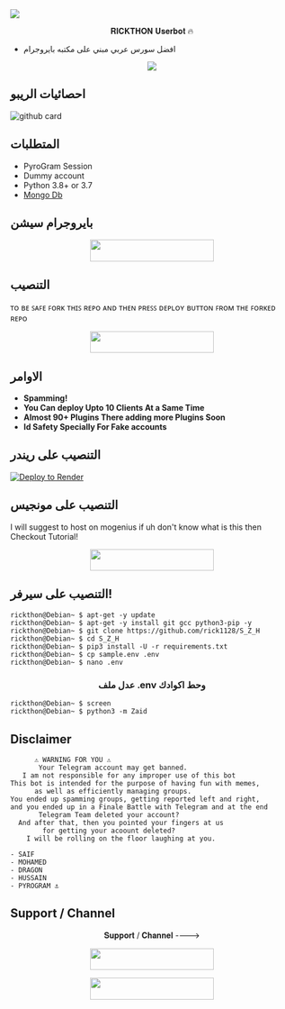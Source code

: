 <img src="https://user-images.githubusercontent.com/73097560/115834477-dbab4500-a447-11eb-908a-139a6edaec5c.gif">

<p align="center"> 𝐑𝐈𝐂𝐊𝐓𝐇𝐎𝐍 𝐔𝐬𝐞𝐫𝐛𝐨𝐭 🔥 </p>

- افضل سورس عربي مبني على مكتبه بايروجرام

<p align="center">
    <a href="https://www.python.org/" alt="made-with-python"> <img src="https://img.shields.io/badge/Made%20with-Python-black.svg?style=flat-square&logo=python&logoColor=blue&color=red" /></a>

## احصائيات الريبو

![github card](https://github-readme-stats.vercel.app/api/pin/?username=rick1128&repo=S_Z_H&theme=dark)


## المتطلبات 

- PyroGram Session
- Dummy account
- Python 3.8+ or 3.7
- [Mongo Db](https://youtu.be/mnvjt_a5JYA)

## بايروجرام سيشن

<p align="center"><a href="https://replit.com/@Itz-zaid/pyrogram"> <img src="https://img.shields.io/badge/String%20Session-black?style=for-the-badge&logo=replit" width="220" height="38.45"/></a></p>


## التنصيب

ᴛᴏ ʙᴇ ꜱᴀꜰᴇ ꜰᴏʀᴋ ᴛʜɪꜱ ʀᴇᴘᴏ ᴀɴᴅ ᴛʜᴇɴ ᴘʀᴇꜱꜱ ᴅᴇᴘʟᴏʏ ʙᴜᴛᴛᴏɴ ꜰʀᴏᴍ ᴛʜᴇ ꜰᴏʀᴋᴇᴅ ʀᴇᴘᴏ 


<p align="center"><a href="https://dashboard.heroku.com/new?template=https://github.com/rick1128/S_Z_H"> <img src="https://img.shields.io/badge/Deploy%20On%20Heroku-pink?style=for-the-badge&logo=heroku" width="220" height="38.45"/></a></p>

## الاوامر 

- **Spamming!**
- **You Can deploy Upto 10 Clients At a Same Time**
- **Almost 90+ Plugins There adding more Plugins Soon**
- **Id Safety Specially For Fake accounts**


## التنصيب على ريندر

[![Deploy to Render](https://render.com/images/deploy-to-render-button.svg)](https://render.com/deploy?repo=https://github.com/rick1128/S_Z_H)

## التنصيب على مونجيس 

I will suggest to host on mogenius if uh don't know what is this then 
Checkout Tutorial!
<p align="center"><a href="https://youtu.be/qXT1jl60okk"> <img src="https://img.shields.io/badge/rickthon%20Deploy-black?style=for-the-badge&logo=youtube" width="220" height="38.45"/></a></p>


## التنصيب على سيرفر!
```console
rickthon@Debian~ $ apt-get -y update
rickthon@Debian~ $ apt-get -y install git gcc python3-pip -y
rickthon@Debian~ $ git clone https://github.com/rick1128/S_Z_H
rickthon@Debian~ $ cd S_Z_H
rickthon@Debian~ $ pip3 install -U -r requirements.txt
rickthon@Debian~ $ cp sample.env .env
rickthon@Debian~ $ nano .env
```

<h3 align="center">
  عدل ملف <b>.env</b> وحط اكوادك
</h3>

```console
rickthon@Debian~ $ screen
rickthon@Debian~ $ python3 -m Zaid
```

## Disclaimer 


```console
      ⚠️ WARNING FOR YOU ⚠️
       Your Telegram account may get banned.
   I am not responsible for any improper use of this bot
This bot is intended for the purpose of having fun with memes,
      as well as efficiently managing groups.
You ended up spamming groups, getting reported left and right,
and you ended up in a Finale Battle with Telegram and at the end
       Telegram Team deleted your account?
  And after that, then you pointed your fingers at us
        for getting your acoount deleted?
    I will be rolling on the floor laughing at you.
```

``` Credits 💖
- SAIF
- MOHAMED
- DRAGON
- HUSSAIN
- PYROGRAM ⚓️
```

## Support / Channel

<p align="center">𝐒𝐮𝐩𝐩𝐨𝐫𝐭 / 𝐂𝐡𝐚𝐧𝐧𝐞𝐥 ----> </p>

<p align="center"><a href="https://t.me/rickthon_group"><img src="https://img.shields.io/badge/ᴛᴇʟᴇɢʀᴀᴍ-𝐒𝐮𝐩𝐩𝐨𝐫𝐭-black?&style=for-the-badge&logo=telegram" width="220" height="38.45"></a></p>
<p align="center"><a href="https://t.me/rickthon"><img src="https://img.shields.io/badge/ᴛᴇʟᴇɢʀᴀᴍ-𝐔𝐩𝐝𝐚𝐭𝐞𝐬-black?&style=for-the-badge&logo=telegram" width="220" height="38.45"></a></p>

